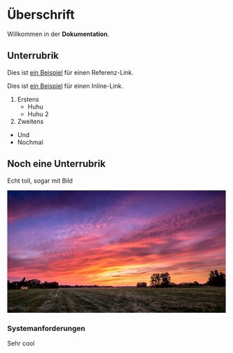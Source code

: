 # Überschrift

Willkommen in der **Dokumentation**.


## Unterrubrik

<div lang="php">
<?php
echo "Hallo Welt!";
?>
</div>
    
Dies ist [ein Beispiel][1] für einen Referenz-Link.

Dies ist [ein Beispiel](http://example.com/ "Der Linktitel") für
einen Inline-Link.

1. Erstens
    - Huhu
    - Huhu 2
2. Zweitens

- Und
- Nochmal

## Noch eine Unterrubrik

Echt toll, sogar mit Bild

![Beispielbild](images/example.jpg)

### Systemanforderungen

Sehr cool



[1]: http://example.com/  "Optionalen Titel hier eintragen"
